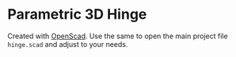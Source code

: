 # Parametric 3D Hinge

Created with [OpenScad](http://www.openscad.org). Use the same to open the main project file `hinge.scad` and adjust to your needs. 